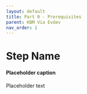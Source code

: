 ```yaml
---
layout: default
title: Part 0 - Prerequisites
parent: KBM Via Evdev
nav_order: 1
---
```


# Step Name
#### Placeholder caption

Placeholder text
